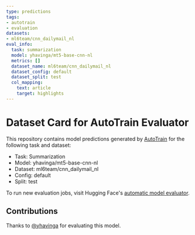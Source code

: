 ```yaml
---
type: predictions
tags:
- autotrain
- evaluation
datasets:
- ml6team/cnn_dailymail_nl
eval_info:
  task: summarization
  model: yhavinga/mt5-base-cnn-nl
  metrics: []
  dataset_name: ml6team/cnn_dailymail_nl
  dataset_config: default
  dataset_split: test
  col_mapping:
    text: article
    target: highlights
---
```

# Dataset Card for AutoTrain Evaluator

This repository contains model predictions generated by [AutoTrain](https://huggingface.co/autotrain) for the following task and dataset:

* Task: Summarization
* Model: yhavinga/mt5-base-cnn-nl
* Dataset: ml6team/cnn_dailymail_nl
* Config: default
* Split: test

To run new evaluation jobs, visit Hugging Face's [automatic model evaluator](https://huggingface.co/spaces/autoevaluate/model-evaluator).

## Contributions

Thanks to [@yhavinga](https://huggingface.co/yhavinga) for evaluating this model.